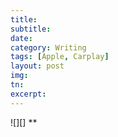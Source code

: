 ```yaml
---
title: 
subtitle: 
date:
category: Writing
tags: [Apple, Carplay]
layout: post
img:
tn:
excerpt:
---
```


![][]
**